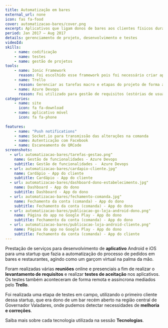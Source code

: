 ```yaml
---
title: Automatização em bares
external_url: none
icon: fas fa-food
cover: automatizacao-bares/cover.png
excerpt: Aplicativos que ligam donos de bares aos clientes físicos durante todo o consumo, fazendo o papel do garçom virtual
period: Jan 2017 – Aug 2017
details: gerenciamento de projeto, desenvolvimento e testes
videoId: 
skills: 
    - name: codificação
    - name: testes
    - name: gestão de projetos
tools:
    - name: Ionic Framework
      reason: Foi escolhido esse framework pois foi necessário criar aplicativos para distribuição nas lojas do Android e iOS, como seria custoso o desenvolvimento nativo, tanto em tempo quanto financeiramente, optou-se por essa plataforma, que atendeu bem aos requisitos de conectividade e sincronismo entre os aplicativos de dono e cliente.
    - name: Trello
      reason: Gerenciar as tarefas macro e etapas do projeto de forma assíncrona e remota de forma colaborativa com os clientes e o outro engenheiro de software que estava mais focado na construção do backend.
    - name: Azure Devops
      reason: Foi utilizado para gestão de requisitos (estórias de usuário) e evolução do desenvolvimento do sistema, com rastreio de alterações do código fonte que atendia a cada requisito, fazendo o controle de versão do projeto.
categories:
    - name: site
      icon: fa fa-download
    - name: aplicativo móvel
      icon: fa fa-phone
      
features: 
    - name: "Push notifications"
    - name: Socket.io para transmissão das alterações na comanda
    - name: Autenticação com Facebook
    - name: Escaneamento de QRCode
screenshots:
  - url: automatizacao-bares/tarefas-gestao.png" 
    name: Gestão de funcionalidades - Azure Devops
    subtitle: Gestão de funcionalidades -  Azure Devops
  - url: automatizacao-bares/cardapio-cliente.jpg" 
    name: Cardápio - App do cliente
    subtitle: Cardápio - App do cliente
  - url: automatizacao-bares/dashboard-dono-estabelecimento.jpg" 
    name: Dashboard - App do dono
    subtitle: Dashboard - App do dono
  - url: automatizacao-bares/fechamento-comanda.jpg" 
    name: Fechamento da conta (comanda) - App do dono
    subtitle: Fechamento da conta (comanda) - App do dono
  - url: automatizacao-bares/publicacao-go-loja-android-dono.png" 
    name: Página do app no Google Play - App do dono
    subtitle: Fechamento da conta (comanda) - App do dono
  - url: automatizacao-bares/publicacao-loja-android-cliente.png" 
    name: Página do app no Google Play - App do dono
    subtitle: Fechamento da conta (comanda) - App do cliente
---
```


Prestação de serviços para desenvolvimento de **aplicativo** Android e iOS para uma startup que fazia a automatização do processo de pedidos em bares e restaurantes, agindo como um garçom virtual na palma da mão.

Foram realizadas várias **reuniões** online e presenciais a fim de realizar o **levantamento de requisitos** e realizar **testes de aceitação** nos aplicativos. Os testes também aconteceram de forma remota e assíncrona mediados pelo **Trello**.

Foi realizada uma etapa de testes em campo, utilizando o primeiro cliente dessa startup, que era dono de um bar recém aberto na região central de Governador Valadares, onde pudemos detectar necessidades de **melhoria e correções**.

Saiba mais sobre cada tecnologia utilizada na sessão **Tecnologias**.